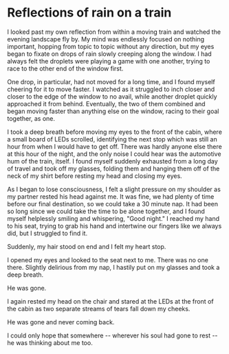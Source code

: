 # Reflections of rain on a train

I looked past my own reflection from within a moving train and watched the evening landscape fly by.
My mind was endlessly focused on nothing important, hopping from topic to topic without any direction, but my eyes began to fixate on drops of rain slowly creeping along the window.
I had always felt the droplets were playing a game with one another, trying to race to the other end of the window first.

One drop, in particular, had not moved for a long time, and I found myself cheering for it to move faster.
I watched as it struggled to inch closer and closer to the edge of the window to no avail, while another droplet quickly approached it from behind.
Eventually, the two of them combined and began moving faster than anything else on the window, racing to their goal together, as one.

I took a deep breath before moving my eyes to the front of the cabin, where a small board of LEDs scrolled, identifying the next stop which was still an hour from when I would have to get off.
There was hardly anyone else there at this hour of the night, and the only noise I could hear was the automotive hum of the train, itself.
I found myself suddenly exhausted from a long day of travel and took off my glasses, folding them and hanging them off of the neck of my shirt before resting my head and closing my eyes.

As I began to lose consciousness, I felt a slight pressure on my shoulder as my partner rested his head against me.
It was fine, we had plenty of time before our final destination, so we could take a 30 minute nap.
It had been so long since we could take the time to be alone together, and I found myself helplessly smiling and whispering, "Good night."
I reached my hand to his seat, trying to grab his hand and intertwine our fingers like we always did, but I struggled to find it.

Suddenly, my hair stood on end and I felt my heart stop.

I opened my eyes and looked to the seat next to me.
There was no one there.
Slightly delirious from my nap, I hastily put on my glasses and took a deep breath.

He was gone.

I again rested my head on the chair and stared at the LEDs at the front of the cabin as two separate streams of tears fall down my cheeks.

He was gone and never coming back.

I could only hope that somewhere -- wherever his soul had gone to rest -- he was thinking about me too.

